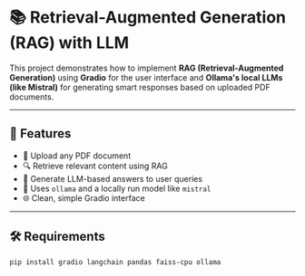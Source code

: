 
# 📚 Retrieval-Augmented Generation (RAG) with LLM

This project demonstrates how to implement **RAG (Retrieval-Augmented Generation)** using **Gradio** for the user interface and **Ollama's local LLMs (like Mistral)** for generating smart responses based on uploaded PDF documents.

---

## 🚀 Features

- 📄 Upload any PDF document
- 🔍 Retrieve relevant content using RAG
- 🤖 Generate LLM-based answers to user queries
- 🧠 Uses `ollama` and a locally run model like `mistral`
- 🌐 Clean, simple Gradio interface

---

## 🛠️ Requirements

```bash
pip install gradio langchain pandas faiss-cpu ollama
